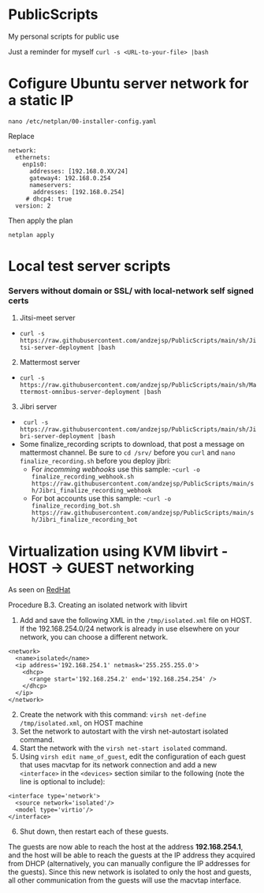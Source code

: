 # PublicScripts
My personal scripts for public use


Just a reminder for myself
`curl -s <URL-to-your-file> |bash`

# Cofigure Ubuntu server network for a static IP

`nano /etc/netplan/00-installer-config.yaml`

Replace
```
network:
  ethernets:
    enp1s0:
      addresses: [192.168.0.XX/24]
      gateway4: 192.168.0.254
      nameservers:
       addresses: [192.168.0.254]
     # dhcp4: true
  version: 2
```
Then apply the plan

`netplan apply`

# Local test server scripts
### Servers without domain or SSL/ with local-network self signed certs

1. Jitsi-meet server 
  - `curl -s https://raw.githubusercontent.com/andzejsp/PublicScripts/main/sh/Jitsi-server-deployment |bash`
2. Mattermost server
  - `curl -s https://raw.githubusercontent.com/andzejsp/PublicScripts/main/sh/Mattermost-omnibus-server-deployment |bash`
3. Jibri server
  - ` curl -s https://raw.githubusercontent.com/andzejsp/PublicScripts/main/sh/Jibri-server-deployment |bash`
  - Some finalize_recording scripts to download, that post a message on mattermost channel. Be sure to ` cd /srv/ ` before you ` curl `  and ` nano finalize_recording.sh ` before you deploy jibri:
    - For *incomming webhooks* use this sample:
      -` curl -o finalize_recording_webhook.sh https://raw.githubusercontent.com/andzejsp/PublicScripts/main/sh/Jibri_finalize_recording_webhook `
    - For bot accounts use this sample:
      -` curl -o finalize_recording_bot.sh https://raw.githubusercontent.com/andzejsp/PublicScripts/main/sh/Jibri_finalize_recording_bot `

# Virtualization using KVM libvirt - HOST -> GUEST networking

As seen on [RedHat](https://access.redhat.com/documentation/en-us/red_hat_enterprise_linux/6/html/virtualization_host_configuration_and_guest_installation_guide/app_macvtap)

Procedure B.3. Creating an isolated network with libvirt

1. Add and save the following XML in the ` /tmp/isolated.xml ` file on HOST. If the 192.168.254.0/24 network is already in use elsewhere on your network, you can choose a different network.
```
<network>
  <name>isolated</name>
  <ip address='192.168.254.1' netmask='255.255.255.0'>
    <dhcp>
      <range start='192.168.254.2' end='192.168.254.254' />
    </dhcp>
  </ip>
</network>
```
2. Create the network with this command: ` virsh net-define /tmp/isolated.xml `, on HOST machine
3. Set the network to autostart with the virsh net-autostart isolated command.
4. Start the network with the ` virsh net-start isolated ` command.
5. Using ` virsh edit name_of_guest `, edit the configuration of each guest that uses macvtap for its network connection and add a new ` <interface> ` in the ` <devices> ` section similar to the following (note the <model type='virtio'/> line is optional to include):
```
<interface type='network'>
  <source network='isolated'/>
  <model type='virtio'/>
</interface>
```
6. Shut down, then restart each of these guests.

The guests are now able to reach the host at the address **192.168.254.1**, and the host will be able to reach the guests at the IP address they acquired from DHCP (alternatively, you can manually configure the IP addresses for the guests). Since this new network is isolated to only the host and guests, all other communication from the guests will use the macvtap interface.
